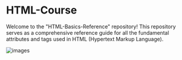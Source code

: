 # HTML-Course
Welcome to the "HTML-Basics-Reference" repository! This repository serves as a comprehensive reference guide for all the fundamental attributes and tags used in HTML (Hypertext Markup Language).

![images](https://github.com/AflotunAkbarov/HTML-Course/assets/129407051/4afee2e4-9367-45f0-a6d5-8471850cfaa3)
